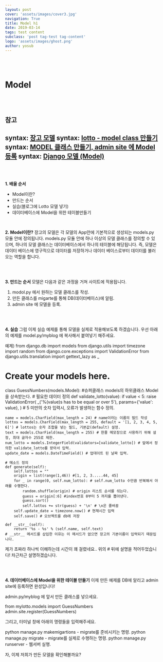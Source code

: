 ```yaml
---
layout: post
cover: 'assets/images/cover3.jpg'
navigation: True
title: Model h1
date: 2019-03-14
tags: test content
subclass: 'post tag-test tag-content'
logo: 'assets/images/ghost.png'
author: yosub
---
```


<br>
<br>

Model 
========

<br>
<br>

참고 
------
syntax: [장고 모델](https://tutorial.djangogirls.org/ko/django_models/)
syntax: [lotto - model class 만들기](https://new93helloworld.tistory.com/283)
syntax: [MODEL 클래스 만들기, admin site 에 Model 등록](https://wayhome25.github.io/django/2017/02/28/django-03-lotto-project-3/)
syntax: [Django 모델 (Model)](http://pythonstudy.xyz/python/article/308-Django-%EB%AA%A8%EB%8D%B8-Model)
------

<br>
<br>

**1. 배울 순서**
- Model이란?
- 만드는 순서
- 실습(블로그에 Lotto 모델 넣기)
- 데이터베이스에 Model을 위한 테이블만들기

<br>

**2. Model이란?**
장고의 모델은 각 모델의 App안에 기본적으로 생성되는 models.py 모듈 안에 정의됩니다.
models.py 모듈 안에 하나 이상의 모델 클래스를 정의할 수 있으며, 하나의 모델 클래스는 데이터베이스에서 하나의 테이블에 해당됩니다.
즉, 모델은 데이터 베이스에 영구적으로 데이터를 저장하거나	데이터 베이스로부터 데이터를 불러오는 역할을 합니다.

<br>
<br>

**3. 만드는 순서**
모델은 다음과 같은 과정을 거쳐 사이트에 적용됩니다.

1. modol.py 에서 원하는 모델 클래스를 작성.
2. 만든 클래스를 migarte를 통해 DB(데이터베이스)에 알림.
3. admin site 에 모델을 등록.

<br>
<br>

**4. 실습**
그럼 이제 실습 예제를 통해 모델을 실제로 적용해보도록 하겠습니다.
우선 아래의 예제를 model.py/myblog 에 복사해서 붙여넣기 해주세요. 

예제)
from django.db import models
from django.utils import timezone
import random
from django.core.exceptions import ValidationError
from django.utils.translation import gettext_lazy as _

# Create your models here.
class GuessNumbers(models.Model): #슈퍼클래스 models의 하위클래스 Model을 상속받는다.
    # 필요한 데이터 정의
    def validate_lotto(value):
        if value < 5:
            raise ValidationError(
                _('%(value)s has to be equal or over 5'),
                params={'value': value},
            ) # 5 미만의 숫자 입력시, 오류가 발생하는 함수 정의.

    name = models.CharField(max_length = 24) # name이라는 이름의 필드 작성
    lottos = models.CharField(max_length = 255, default = '[1, 2, 3, 4, 5, 6]') # lottos는 숫자 조합을 넣는 필드, 기본값(default) 설정.
    text = models.CharField(max_length = 255) # 한줄 메모장으로 사용하기 위해 설정, 최대 글자수 255로 제한.
    num_lotto = models.IntegerField(validators=[validate_lotto]) # 앞에서 정의한 validate_lotto를 받아서 입력.
    update_date = models.DateTimeField() # 업데이트 된 날짜 입력.

    # 메소드 정의
    def generate(self):
        self.lottos = ""
        origin = list(range(1,46)) #[1, 2, 3.....44, 45]
        for _ in range(0, self.num_lotto): # self.num_lotto 수만큼 반복해서 아래를 수행한다.
            random.shuffle(origin) # origin 리스트 순서를 섞는다.
            guess = origin[:6] #index번호 0부터 5 까지를 뽑아낸다.
            guess.sort()
            self.lottos += str(guess) + '\n' # \n은 줄바꿈
        self.update_date = timezone.now() # 현재시간 입력
        self.save() # 오브젝트를 db에 저장

    def __str__(self):
        return '%s - %s' % (self.name, self.text)
    # __str__ 메서드를 삽입한 이유는 이 메서드가 없으면 장고의 기본이름이 입력되기 때문입니다.

제가 초짜라 하나씩 이해하는데 시간이 꽤 걸렸네요..
위의 # 뒤에 설명을 적어두었습니다! 차근차근 설명하겠습니다.

<br>
<br>

**4. 데이터베이스에 Model을 위한 테이블 만들기**
이제 만든 예제를 DB에 알리고 admin site에 등록하면 완성입니다!

admin.py/myblog 에 앞서 만든 클래스를 넣으세요.

from mylotto.models import GuessNumbers
admin.site.register(GuessNumbers)

그리고, 터미널 창에 아래의 명령들을 입력해주세요.

python manage.py makemigartions - migrate를 준비시키는 명령.
python manage.py migrate - migrate를 실제로 수행하는 명령.
python manage.py runserver - 웹서버 실행.

자, 이제 저희가 만든 모델을 확인해볼까요?

